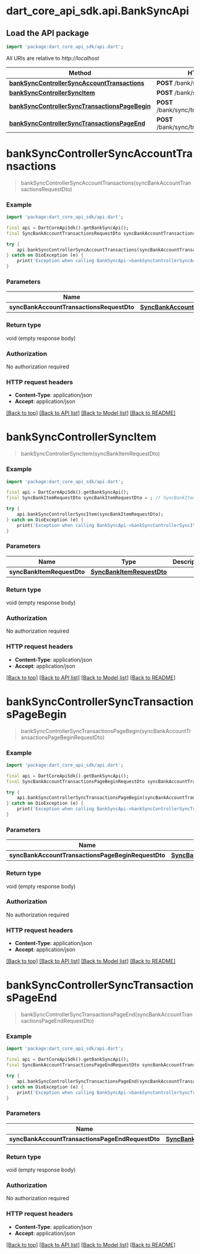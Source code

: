 # dart_core_api_sdk.api.BankSyncApi

## Load the API package
```dart
import 'package:dart_core_api_sdk/api.dart';
```

All URIs are relative to *http://localhost*

Method | HTTP request | Description
------------- | ------------- | -------------
[**bankSyncControllerSyncAccountTransactions**](BankSyncApi.md#banksynccontrollersyncaccounttransactions) | **POST** /bank/sync/transactions | 
[**bankSyncControllerSyncItem**](BankSyncApi.md#banksynccontrollersyncitem) | **POST** /bank/sync/items | 
[**bankSyncControllerSyncTransactionsPageBegin**](BankSyncApi.md#banksynccontrollersynctransactionspagebegin) | **POST** /bank/sync/transactions/page/begin | 
[**bankSyncControllerSyncTransactionsPageEnd**](BankSyncApi.md#banksynccontrollersynctransactionspageend) | **POST** /bank/sync/transactions/page/end | 


# **bankSyncControllerSyncAccountTransactions**
> bankSyncControllerSyncAccountTransactions(syncBankAccountTransactionsRequestDto)



### Example
```dart
import 'package:dart_core_api_sdk/api.dart';

final api = DartCoreApiSdk().getBankSyncApi();
final SyncBankAccountTransactionsRequestDto syncBankAccountTransactionsRequestDto = ; // SyncBankAccountTransactionsRequestDto | 

try {
    api.bankSyncControllerSyncAccountTransactions(syncBankAccountTransactionsRequestDto);
} catch on DioException (e) {
    print('Exception when calling BankSyncApi->bankSyncControllerSyncAccountTransactions: $e\n');
}
```

### Parameters

Name | Type | Description  | Notes
------------- | ------------- | ------------- | -------------
 **syncBankAccountTransactionsRequestDto** | [**SyncBankAccountTransactionsRequestDto**](SyncBankAccountTransactionsRequestDto.md)|  | 

### Return type

void (empty response body)

### Authorization

No authorization required

### HTTP request headers

 - **Content-Type**: application/json
 - **Accept**: application/json

[[Back to top]](#) [[Back to API list]](../README.md#documentation-for-api-endpoints) [[Back to Model list]](../README.md#documentation-for-models) [[Back to README]](../README.md)

# **bankSyncControllerSyncItem**
> bankSyncControllerSyncItem(syncBankItemRequestDto)



### Example
```dart
import 'package:dart_core_api_sdk/api.dart';

final api = DartCoreApiSdk().getBankSyncApi();
final SyncBankItemRequestDto syncBankItemRequestDto = ; // SyncBankItemRequestDto | 

try {
    api.bankSyncControllerSyncItem(syncBankItemRequestDto);
} catch on DioException (e) {
    print('Exception when calling BankSyncApi->bankSyncControllerSyncItem: $e\n');
}
```

### Parameters

Name | Type | Description  | Notes
------------- | ------------- | ------------- | -------------
 **syncBankItemRequestDto** | [**SyncBankItemRequestDto**](SyncBankItemRequestDto.md)|  | 

### Return type

void (empty response body)

### Authorization

No authorization required

### HTTP request headers

 - **Content-Type**: application/json
 - **Accept**: application/json

[[Back to top]](#) [[Back to API list]](../README.md#documentation-for-api-endpoints) [[Back to Model list]](../README.md#documentation-for-models) [[Back to README]](../README.md)

# **bankSyncControllerSyncTransactionsPageBegin**
> bankSyncControllerSyncTransactionsPageBegin(syncBankAccountTransactionsPageBeginRequestDto)



### Example
```dart
import 'package:dart_core_api_sdk/api.dart';

final api = DartCoreApiSdk().getBankSyncApi();
final SyncBankAccountTransactionsPageBeginRequestDto syncBankAccountTransactionsPageBeginRequestDto = ; // SyncBankAccountTransactionsPageBeginRequestDto | 

try {
    api.bankSyncControllerSyncTransactionsPageBegin(syncBankAccountTransactionsPageBeginRequestDto);
} catch on DioException (e) {
    print('Exception when calling BankSyncApi->bankSyncControllerSyncTransactionsPageBegin: $e\n');
}
```

### Parameters

Name | Type | Description  | Notes
------------- | ------------- | ------------- | -------------
 **syncBankAccountTransactionsPageBeginRequestDto** | [**SyncBankAccountTransactionsPageBeginRequestDto**](SyncBankAccountTransactionsPageBeginRequestDto.md)|  | 

### Return type

void (empty response body)

### Authorization

No authorization required

### HTTP request headers

 - **Content-Type**: application/json
 - **Accept**: application/json

[[Back to top]](#) [[Back to API list]](../README.md#documentation-for-api-endpoints) [[Back to Model list]](../README.md#documentation-for-models) [[Back to README]](../README.md)

# **bankSyncControllerSyncTransactionsPageEnd**
> bankSyncControllerSyncTransactionsPageEnd(syncBankAccountTransactionsPageEndRequestDto)



### Example
```dart
import 'package:dart_core_api_sdk/api.dart';

final api = DartCoreApiSdk().getBankSyncApi();
final SyncBankAccountTransactionsPageEndRequestDto syncBankAccountTransactionsPageEndRequestDto = ; // SyncBankAccountTransactionsPageEndRequestDto | 

try {
    api.bankSyncControllerSyncTransactionsPageEnd(syncBankAccountTransactionsPageEndRequestDto);
} catch on DioException (e) {
    print('Exception when calling BankSyncApi->bankSyncControllerSyncTransactionsPageEnd: $e\n');
}
```

### Parameters

Name | Type | Description  | Notes
------------- | ------------- | ------------- | -------------
 **syncBankAccountTransactionsPageEndRequestDto** | [**SyncBankAccountTransactionsPageEndRequestDto**](SyncBankAccountTransactionsPageEndRequestDto.md)|  | 

### Return type

void (empty response body)

### Authorization

No authorization required

### HTTP request headers

 - **Content-Type**: application/json
 - **Accept**: application/json

[[Back to top]](#) [[Back to API list]](../README.md#documentation-for-api-endpoints) [[Back to Model list]](../README.md#documentation-for-models) [[Back to README]](../README.md)

